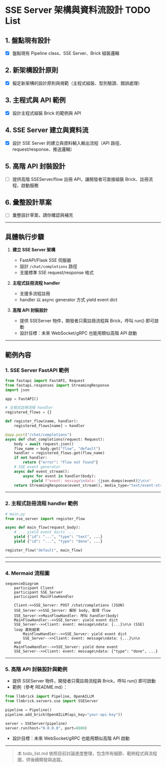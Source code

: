 # SSE Server 架構與資料流設計 TODO List

## 1. 盤點現有設計
- [x] 盤點現有 Pipeline class、SSE Server、Brick 組裝邏輯

## 2. 新架構設計原則
- [x] 擬定新架構的設計原則與規範（主程式組裝、型別驗證、錯誤處理）

## 3. 主程式與 API 範例
- [x] 設計主程式組裝 Brick 的範例與 API

## 4. SSE Server 建立與資料流
- [x] 設計 SSE Server 的建立與資料輸入輸出流程（API 路徑、request/response、推送邏輯）

## 5. 高階 API 封裝設計
- [ ] 提供高階 SSEServer/flow 註冊 API，讓開發者可直接組裝 Brick、註冊流程、啟動服務

## 6. 彙整設計草案
- [ ] 彙整設計草案，請你確認與補充

---

## 具體執行步驟

1. **建立 SSE Server 架構**
   - FastAPI/Flask SSE 伺服器
   - 設計 `/chat/completions` 路徑
   - 支援標準 SSE request/response 格式

2. **主程式註冊流程 handler**
   - 支援多流程註冊
   - handler 以 async generator 方式 yield event dict

4. **高階 API 封裝設計**
   - 提供 SSEServer 物件，開發者只需註冊流程與 Brick，呼叫 run() 即可啟動
   - 設計目標：未來 WebSocket/gRPC 也能用類似高階 API 啟動

---

## 範例內容

### 1. SSE Server FastAPI 範例

```python
from fastapi import FastAPI, Request
from fastapi.responses import StreamingResponse
import json

app = FastAPI()

# 主程式註冊流程 handler
registered_flows = {}

def register_flow(name, handler):
    registered_flows[name] = handler

@app.post("/chat/completions")
async def chat_completions(request: Request):
    body = await request.json()
    flow_name = body.get("flow", "default")
    handler = registered_flows.get(flow_name)
    if not handler:
        return {"error": "Flow not found"}
    # SSE event generator
    async def event_stream():
        async for event in handler(body):
            yield f"event: message\ndata: {json.dumps(event)}\n\n"
    return StreamingResponse(event_stream(), media_type="text/event-stream")
```

---

### 2. 主程式註冊流程 handler 範例

```python
# main.py
from sse_server import register_flow

async def main_flow(request_body):
    # ... yield event dicts ...
    yield {"id": "...", "type": "text", ...}
    yield {"id": "...", "type": "done", ...}

register_flow("default", main_flow)
```

---


---

### 4. Mermaid 流程圖

```mermaid
sequenceDiagram
    participant Client
    participant SSE_Server
    participant MainFlowHandler

    Client->>SSE_Server: POST /chat/completions (JSON)
    SSE_Server->>SSE_Server: 解析 body, 取得 flow
    SSE_Server->>MainFlowHandler: 呼叫 handler(body)
    MainFlowHandler-->>SSE_Server: yield event dict
    SSE_Server-->>Client: event: message\ndata: {...}\n\n (SSE)
    loop 直到結束
        MainFlowHandler-->>SSE_Server: yield event dict
        SSE_Server-->>Client: event: message\ndata: {...}\n\n
    end
    MainFlowHandler-->>SSE_Server: yield done event
    SSE_Server-->>Client: event: message\ndata: {"type": "done", ...}
```

---

### 5. 高階 API 封裝設計與範例

- 提供 SSEServer 物件，開發者只需註冊流程與 Brick，呼叫 run() 即可啟動
- 範例（參考 README.md）：

```python
from llmbrick import Pipeline, OpenAILLM
from llmbrick.servers.sse import SSEServer

pipeline = Pipeline()
pipeline.add_brick(OpenAILLM(api_key="your-api-key"))

server = SSEServer(pipeline)
server.run(host="0.0.0.0", port=8000)
```

- 設計目標：未來 WebSocket/gRPC 也能用類似高階 API 啟動

---

> 本 todo_list.md 依照目前討論進度整理，包含所有細節、範例程式與流程圖，供後續開發與追蹤。
